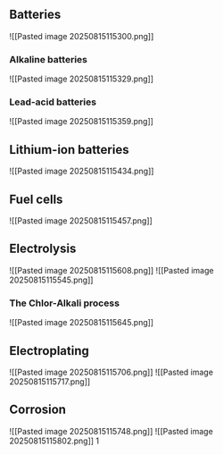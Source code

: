## Batteries
![[Pasted image 20250815115300.png]]

### Alkaline batteries
![[Pasted image 20250815115329.png]]

### Lead-acid batteries
![[Pasted image 20250815115359.png]]

## Lithium-ion batteries
![[Pasted image 20250815115434.png]]

## Fuel cells
![[Pasted image 20250815115457.png]]

## Electrolysis
![[Pasted image 20250815115608.png]]
![[Pasted image 20250815115545.png]]

### The Chlor-Alkali process
![[Pasted image 20250815115645.png]]

## Electroplating
![[Pasted image 20250815115706.png]]
![[Pasted image 20250815115717.png]]

## Corrosion
![[Pasted image 20250815115748.png]]
![[Pasted image 20250815115802.png]]
1